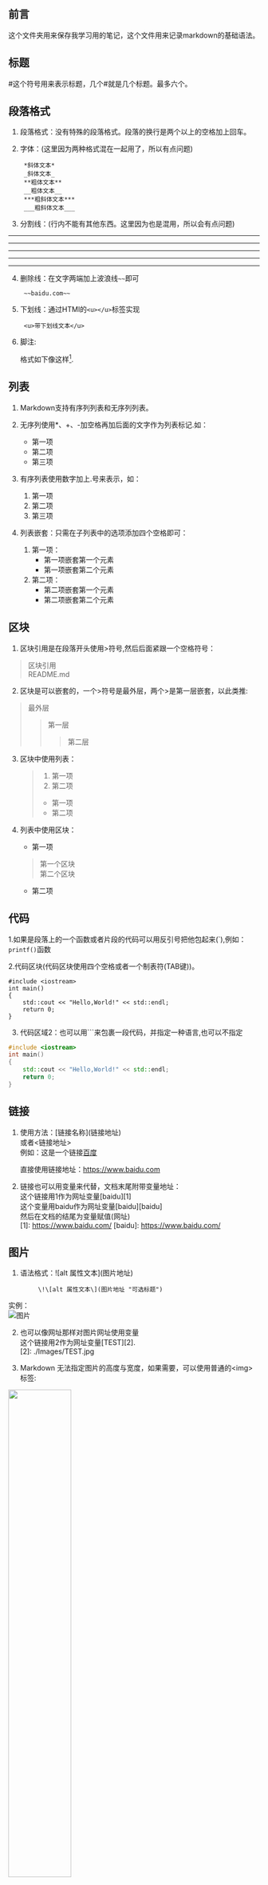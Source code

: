 ## 前言

这个文件夹用来保存我学习用的笔记，这个文件用来记录markdown的基础语法。  

## 标题

\#这个符号用来表示标题，几个\#就是几个标题。最多六个。  

## 段落格式

1. 段落格式：没有特殊的段落格式。段落的换行是两个以上的空格加上回车。   
2. 字体：(这里因为两种格式混在一起用了，所以有点问题)  

		*斜体文本*   
		_斜体文本_   
		**粗体文本**  
		__粗体文本__  
		***粗斜体文本***  
		___粗斜体文本___  
3. 分割线：(行内不能有其他东西。这里因为也是混用，所以会有点问题)  
***
* * *
*****
- - -
---------
4. 删除线：在文字两端加上波浪线```~~```即可  

		~~baidu.com~~  
5. 下划线：通过HTMl的```<u></u>```标签实现  

		<u>带下划线文本</u>  
6. 脚注:  

	格式如下像这样[^1].  
[^1]: 冒号后面是脚注补充的。    

## 列表

1. Markdown支持有序列列表和无序列列表。  

2. 无序列使用\*、\+、\-加空格再加后面的文字作为列表标记.如：  
    * 第一项  
    * 第二项  
    * 第三项  

3. 有序列表使用数字加上\.号来表示，如：  
    1. 第一项  
    2. 第二项  
    3. 第三项  

4. 列表嵌套：只需在子列表中的选项添加四个空格即可：  
    1. 第一项：  
        - 第一项嵌套第一个元素  
        - 第一项嵌套第二个元素  
    2. 第二项：  
	    - 第二项嵌套第一个元素  
	    - 第二项嵌套第二个元素  

## 区块

1. 区块引用是在段落开头使用\>符号,然后后面紧跟一个空格符号：  
> 区块引用  
> README.md  

2. 区块是可以嵌套的，一个\>符号是最外层，两个\>是第一层嵌套，以此类推:  
>最外层  
>> 第一层  
>>
>> > 第二层  

3. 区块中使用列表：  

    > 1. 第一项  
    > 2. 第二项  
    > * 第一项  
    > * 第二项  

4. 列表中使用区块：  
    * 第一项  
    > 第一个区块  
    > 第二个区块   
    * 第二项 
    >  

## 代码

1.如果是段落上的一个函数或者片段的代码可以用反引号把他包起来(\`),例如：  
`printf()`函数

2.代码区块(代码区块使用四个空格或者一个制表符(TAB键))。  

	#include <iostream>
	int main()
	{
		std::cout << "Hello,World!" << std::endl;
		return 0;
	}

3. 代码区域2：也可以用\`\`\`来包裹一段代码，并指定一种语言,也可以不指定  
```C++
#include <iostream>
int main()
{
	std::cout << "Hello,World!" << std::endl;
	return 0;
}
```

## 链接

1. 使用方法：\[链接名称\]\(链接地址\)  
或者\<链接地址\>  
例如：这是一个链接[百度](https://www.baidu.com)  

	直接使用链接地址：<https://www.baidu.com>  

2. 链接也可以用变量来代替，文档末尾附带变量地址：  
这个链接用1作为网址变量[baidu][1]  
这个变量用baidu作为网址变量[baidu][baidu]  
然后在文档的结尾为变量赋值(网址)  
[1]: https://www.baidu.com/
[baidu]: https://www.baidu.com/

## 图片

1. 语法格式：\!\[alt 属性文本\](图片地址)  

			\!\[alt 属性文本\](图片地址 "可选标题")  
实例：  
	![图片](./Images/TEST.jpg)  

2. 也可以像网址那样对图片网址使用变量  
这个链接用2作为网址变量[TEST][2].  
[2]: ./Images/TEST.jpg

3. Markdown 无法指定图片的高度与宽度，如果需要，可以使用普通的<img\>标签:  
<img src="./Images/TEST.jpg" width="50%">  

## 表格

1. 制作表格使用\|来分隔不同的单元格,使用\-来分隔表头和其他行。  
格式：  

|  表头   | 表头  |
|  ----  | ----  |
| 单元格  | 单元格 |
| 单元格  | 单元格 |

2. 设置对齐方式：  

	-:设置内容和标题栏居右对齐。  
	:-设置内容和标题栏居左对齐。  
	:-:设置内容和标题栏居中对齐。  
	实例：

|  表头   | 表头  | 表头 |
|  :----  | ----: | :----: |
| 单元格  | 单元格 | 单元格 |
| 单元格  | 单元格 | 单元格 |

## 高级技巧

1. 支持的HTML元素  

	不在Markdown涵盖范围之内的标签，都可以直接在文档里面用HTML写。  
	目前支持的HTML元素有:< kbd>< b>< i>< em>< sup>< sub>< br>等,如：  
	使用 <kbd>Ctrl</kbd> + <kbd>Alt</kbd> + <kbd>Del</kbd> 重启电脑  

2. 使用反斜杠转义特殊字符。 

3. 公式

	当你需要在编辑器中插入数学公式时，可以使用两个美元符$$包裹TeX或LaTeX格式的数学公式来实现。提交后，问答和文章页会根据需要加载Mathjax对数学公式进行渲染。如：  

$$
\mathbf{V}_1 \times \mathbf{V}_2 =  \begin{vmatrix}   
\mathbf{i} & \mathbf{j} & \mathbf{k} \\  
\frac{\partial X}{\partial u} &  \frac{\partial Y}{\partial u} & 0 \\  
\frac{\partial X}{\partial v} &  \frac{\partial Y}{\partial v} & 0 \\  
\end{vmatrix}  
${$tep1}{\style{visibility:hidden}{(x+1)(x+1)}}
$$